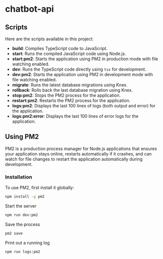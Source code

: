 # chatbot-api

## Scripts

Here are the scripts available in this project:

- **build**: Compiles TypeScript code to JavaScript.
- **start**: Runs the compiled JavaScript code using Node.js.
- **start:pm2**: Starts the application using PM2 in production mode with file watching enabled.
- **dev**: Runs the TypeScript code directly using `tsx` for development.
- **dev:pm2**: Starts the application using PM2 in development mode with file watching enabled.
- **migrate**: Runs the latest database migrations using Knex.
- **rollback**: Rolls back the last database migration using Knex.
- **stop:pm2**: Stops the PM2 process for the application.
- **restart:pm2**: Restarts the PM2 process for the application.
- **logs:pm2**: Displays the last 100 lines of logs (both output and error) for the application.
- **logs:pm2:error**: Displays the last 100 lines of error logs for the application.

## Using PM2

PM2 is a production process manager for Node.js applications that ensures your application stays online, restarts automatically if it crashes, and can watch for file changes to restart the application automatically during development.

### Installation

To use PM2, first install it globally:

```bash
npm install -g pm2
```

Start the server

```bash
npm run dev:pm2
```

Save the process

```bash
pm2 save
```

Print out a running log

```bash
npm run logs:pm2
```
